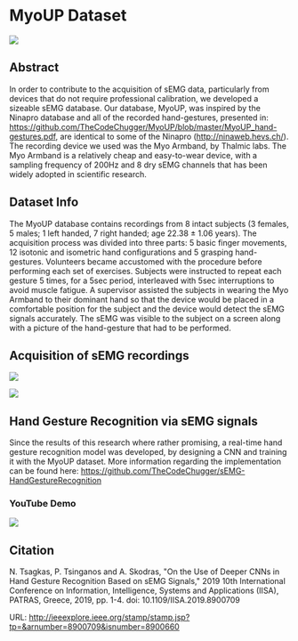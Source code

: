 # MyoUP Dataset
![](https://github.com/TheCodeChugger/MyoUP/blob/master/Pictures/sEMG.png)
## Abstract
In order to contribute to the acquisition of sEMG data, particularly from devices that do not require professional calibration, we developed a sizeable sEMG database. Our database, MyoUP, was inspired by the Ninapro database and all of the recorded hand-gestures, presented in: https://github.com/TheCodeChugger/MyoUP/blob/master/MyoUP_hand-gestures.pdf, are identical to some of the Ninapro (http://ninaweb.hevs.ch/). The recording device we used was the Myo Armband, by Thalmic labs. The Myo Armband is a relatively cheap and easy-to-wear device, with a sampling frequency of 200Hz and 8 dry sEMG channels that has been widely adopted in scientific research.

## Dataset Info
The MyoUP database contains recordings from 8 intact subjects (3 females, 5 males; 1 left handed, 7 right handed; age 22.38 ± 1.06 years). The acquisition process was divided into three parts: 5 basic finger movements, 12 isotonic and isometric hand configurations and 5 grasping hand-gestures. Volunteers became accustomed with the procedure before performing each set of exercises. Subjects were instructed to repeat each gesture 5 times, for a 5sec period, interleaved with 5sec interruptions to avoid muscle fatigue. A supervisor assisted the subjects in wearing the Myo Armband to their dominant hand so that the device would be placed in a comfortable position for the subject and the device would detect the sEMG signals accurately. The sEMG was visible to the subject on a screen along with a picture of the hand-gesture that had to be performed.

## Acquisition of sEMG recordings
[![](http://img.youtube.com/vi/4tdu-ReCUEI/0.jpg)](http://www.youtube.com/watch?v=4tdu-ReCUEI)

[![](http://img.youtube.com/vi/iJyF1SP5_r4/0.jpg)](http://www.youtube.com/watch?v=iJyF1SP5_r4)

## Hand Gesture Recognition via sEMG signals 
Since the results of this research where rather promising, a real-time hand gesture recognition model was developed, by designing a CNN and training it with the MyoUP dataset. More information regarding the implementation can be found here: https://github.com/TheCodeChugger/sEMG-HandGestureRecognition

### YouTube Demo
[![](http://img.youtube.com/vi/w98PkUeSu20/0.jpg)](http://www.youtube.com/watch?v=w98PkUeSu20)

## Citation
N. Tsagkas, P. Tsinganos and A. Skodras, "On the Use of Deeper CNNs in Hand Gesture Recognition Based on sEMG Signals," 2019 10th International Conference on Information, Intelligence, Systems and Applications (IISA), PATRAS, Greece, 2019, pp. 1-4. doi: 10.1109/IISA.2019.8900709

URL: http://ieeexplore.ieee.org/stamp/stamp.jsp?tp=&arnumber=8900709&isnumber=8900660
